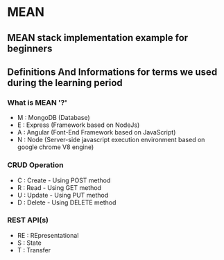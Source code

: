 # MEAN

## MEAN stack implementation example for beginners

## Definitions And Informations for terms we used during the learning period

### What is MEAN '?'

* M : MongoDB (Database)
* E : Express (Framework based on NodeJs)
* A : Angular (Font-End Framework based on JavaScript)
* N : Node (Server-side javascript execution environment based on google chrome V8 engine)

### CRUD Operation

* C : Create - Using POST method
* R : Read - Using GET method
* U : Update - Using PUT method
* D : Delete - Using  DELETE method

### REST API(s)

* RE : REpresentational
* S : State
* T : Transfer